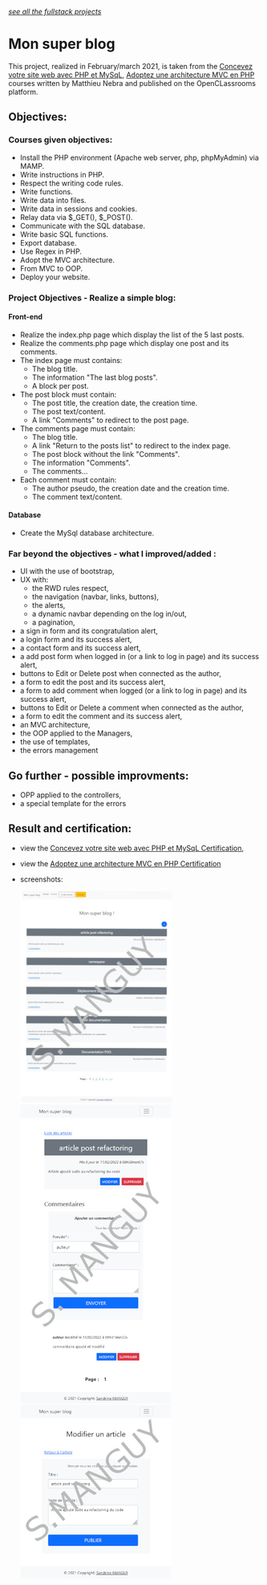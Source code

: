 *[see all the fullstack projects](https://github.com/s-manguy/projects/tree/main/fullstack)*

# Mon super blog  

This project, realized in February/march 2021, is taken from the [Concevez votre site web avec PHP et MySqL](https://openclassrooms.com/fr/courses/918836-concevez-votre-site-web-avec-php-et-mysql), [Adoptez une architecture MVC en PHP](https://openclassrooms.com/fr/courses/4670706-adoptez-une-architecture-mvc-en-php) courses written by Matthieu Nebra and published on the OpenCLassrooms platform.

## Objectives:
### Courses given objectives:
* Install the PHP environment (Apache web server, php, phpMyAdmin) via MAMP.
* Write instructions in PHP.
* Respect the writing code rules.
* Write functions.
* Write data into files.
* Write data in sessions and cookies.
* Relay data via $_GET(), $_POST().
* Communicate with the SQL database.
* Write basic SQL functions.
* Export database.
* Use Regex in PHP.
* Adopt the MVC architecture.
* From MVC to OOP.
* Deploy your website.
### Project Objectives - Realize a simple blog:
#### Front-end
* Realize the index.php page which display the list of the 5 last posts.
* Realize the comments.php page which display one post and its comments.
* The index page must contains:
  * The blog title.
  * The information "The last blog posts".
  * A block per post.
* The post block must contain:
  * The post title, the creation date, the creation time.
  * The post text/content.
  * A link "Comments" to redirect to the post page.
* The comments page must contain:
  * The blog title.
  * A link "Return to the posts list" to redirect to the index page.
  * The post block without the link "Comments".
  * The information "Comments".
  * The comments...
* Each comment must contain:
  * The author pseudo, the creation date and the creation time.
  * The comment text/content.
#### Database
* Create the MySql database architecture. 
  
### Far beyond the objectives - what I improved/added :
* UI with the use of bootstrap,
* UX with:
  * the RWD rules respect,
  * the navigation (navbar, links, buttons),
  * the alerts,
  * a dynamic navbar depending on the log in/out,
  * a pagination,
* a sign in form and its congratulation alert,
* a login form and its success alert,
* a contact form and its success alert,
* a add post form when logged in (or a link to log in page) and its success alert,
* buttons to Edit or Delete post when connected as the author,
* a form to edit the post and its success alert,
* a form to add comment when logged (or a link to log in page) and its success alert,
* buttons to Edit or Delete a comment when connected as the author, 
* a form to edit the comment and its success alert,
* an MVC architecture,
* the OOP applied to the Managers,
* the use of templates,
* the errors management 

## Go further - possible improvments:
* OPP applied to the controllers,
* a special template for the errors

## Result and certification:
* view the [Concevez votre site web avec PHP et MySqL Certification](https://github.com/s-manguy/diploma/blob/main/PHP/certificate-php-mysql-1162704789.pdf), 
* view the [Adoptez une architecture MVC en PHP Certification](https://github.com/s-manguy/diploma/blob/main/PHP/certificate-php-mvc-7231988400.pdf)
* screenshots:  

  ![index page or posts list](https://github.com/s-manguy/projects/blob/main/fullstack/mon-super-blog/appendices/blog-php_sandrinemanguy_connected_list_300.jpg)  
  ![post](https://github.com/s-manguy/projects/blob/main/fullstack/mon-super-blog/appendices/blog-php_sandrinemanguy_connected_post_300.jpg)  
  ![post form](https://github.com/s-manguy/projects/blob/main/fullstack/mon-super-blog/appendices/blog-php_sandrinemanguy_connected_postform_300.jpg)  
